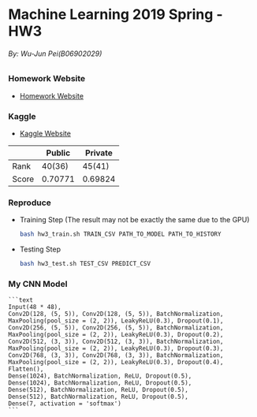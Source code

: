 # Machine Learning 2019 Spring - HW3

###### By: Wu-Jun Pei(B06902029)

### Homework Website

-   [Homework Website](https://ntumlta2019.github.io/ml-web-hw3/)

### Kaggle

-   [Kaggle Website](https://www.kaggle.com/c/ml2019spring-hw3)

|       | Public  | Private |
| ----- | ------- | ------- |
| Rank  | 40(36)  | 45(41)  |
| Score | 0.70771 | 0.69824 |

### Reproduce

-   Training Step (The result may not be exactly the same due to the GPU)

    ```bash
    bash hw3_train.sh TRAIN_CSV PATH_TO_MODEL PATH_TO_HISTORY
    ```

-   Testing Step

    ```bash
    bash hw3_test.sh TEST_CSV PREDICT_CSV
    ```

### My CNN Model

    ```text
    Input(48 * 48),
    Conv2D(128, (5, 5)), Conv2D(128, (5, 5)), BatchNormalization, MaxPooling(pool_size = (2, 2)), LeakyReLU(0.3), Dropout(0.1),
    Conv2D(256, (5, 5)), Conv2D(256, (5, 5)), BatchNormalization, MaxPooling(pool_size = (2, 2)), LeakyReLU(0.3), Dropout(0.2),
    Conv2D(512, (3, 3)), Conv2D(512, (3, 3)), BatchNormalization, MaxPooling(pool_size = (2, 2)), LeakyReLU(0.3), Dropout(0.3),
    Conv2D(768, (3, 3)), Conv2D(768, (3, 3)), BatchNormalization, MaxPooling(pool_size = (2, 2)), LeakyReLU(0.3), Dropout(0.4),
    Flatten(),
    Dense(1024), BatchNormalization, ReLU, Dropout(0.5),
    Dense(1024), BatchNormalization, ReLU, Dropout(0.5),
    Dense(512), BatchNormalization, ReLU, Dropout(0.5),
    Dense(512), BatchNormalization, ReLU, Dropout(0.5),
    Dense(7, activation = 'softmax')
    ```
